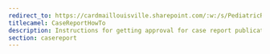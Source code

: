 ```yaml
---
redirect_to: https://cardmaillouisville.sharepoint.com/:w:/s/PediatricResearchAccesstoServices/EQdUnoiPaKVItpQU7-3HZWMBp8fig7pE_9AdfbId4tIf1Q?e=eHs8oX
titlecamel: CaseReportHowTo
description: Instructions for getting approval for case report publications / presentations
section: casereport
---
```

